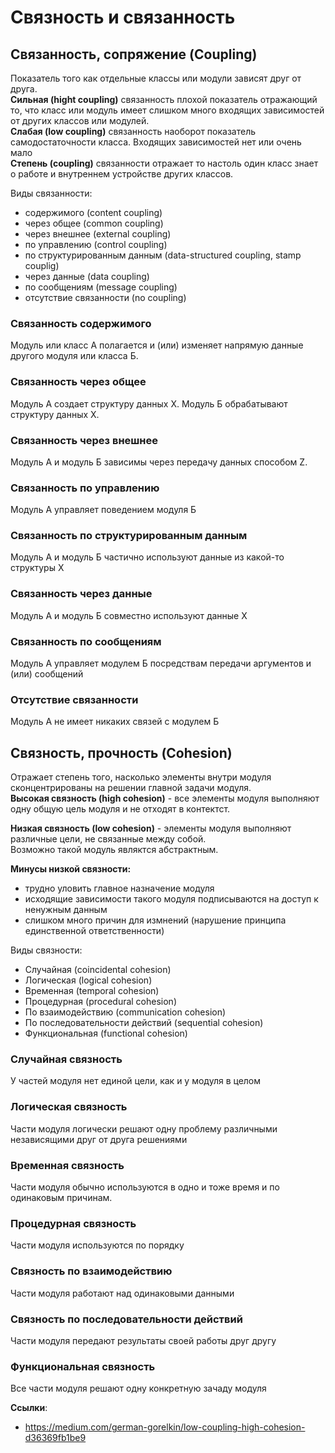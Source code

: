 # Связность и связанность

## Связанность, сопряжение (Coupling)

Показатель того как отдельные классы или модули зависят друг от друга. <br>
**Сильная (hight coupling)** связанность плохой показатель отражающий то, 
что класс или модуль имеет слишком много входящих зависимостей от других классов или модулей. <br>
**Слабая (low coupling)** связанность наоборот показатель самодостаточности класса. Входящих зависимостей нет или очень мало <br>
**Степень (coupling)** связанности отражает то настоль один класс знает о работе и внутреннем устройстве других классов. <br>

Виды связанности:
-  содержимого (content coupling)
-  через общее (common coupling)
-  через внешнее (external coupling)
-  по управлению (control coupling)
-  по структурированным данным (data-structured coupling, stamp couplig)
-  через данные (data coupling)
-  по сообщениям (message coupling)
- отсутствие связанности (no coupling)

### Связанность содержимого 
Модуль или класс А полагается и (или) изменяет напрямую данные другого модуля или класса Б.

### Связанность через общее 
Модуль А создает структуру данных Х. Модуль Б обрабатывают структуру данных X.

### Связанность через внешнее 
Модуль А и модуль Б зависимы через передачу данных способом Z.

### Связанность по управлению 
Модуль А управляет поведением модуля Б

### Связанность по структурированным данным 
Модуль А и модуль Б частично используют данные из какой-то структуры Х

### Связанность через данные 
Модуль А и модуль Б совместно используют данные Х

### Связанность по сообщениям 
Модуль А управляет модулем Б посредствам передачи аргументов и (или) сообщений

### Отсутствие связанности 
Модуль А не имеет никаких связей с модулем Б

## Связность, прочность (Cohesion)

Отражает степень того, насколько элементы внутри модуля сконцентрированы на решении главной задачи модуля. <br>
**Высокая связность (high cohesion)** - все элементы модуля выполняют одну общую цель 
модуля и не отходят в контектст. 

**Низкая связность (low cohesion)** - элементы модуля выполняют различные цели, не связанные между собой. <br>
Возможно такой модуль являктся абстрактным.

**Минусы низкой связности:**
- трудно уловить главное назначение модуля
- исходящие зависимости такого модуля подписываются на доступ к ненужным данным
- слишком много причин для измнений (нарушение принципа единственной ответственности)

Виды связности:
- Случайная (coincidental cohesion)
- Логическая (logical cohesion)
- Временная (temporal cohesion)
- Процедурная (procedural cohesion)
- По взаимодействию (communication cohesion)
- По последовательности действий (sequential cohesion)
- Функциональная (functional cohesion)

### Случайная связность
У частей модуля нет единой цели, как и у модуля в целом

### Логическая связность
Части модуля логически решают одну проблему различными независящими друг от друга решениями

### Временная связность
Части модуля обычно используются в одно и тоже время и по одинаковым причинам.

### Процедурная связность
Части модуля используются по порядку

### Связность по взаимодействию
Части модуля работают над одинаковыми данными

### Связность по последовательности действий
Части модуля передают результаты своей работы друг другу

### Функциональная связность
Все части модуля решают одну конкретную зачаду модуля

**Ссылки**:
- https://medium.com/german-gorelkin/low-coupling-high-cohesion-d36369fb1be9